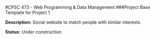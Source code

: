 #CPSC 473 - Web Programming & Data Management
###Project Base Template for Project 1

__Description:__ Social website to match people with similar interests.

__Status:__ Under construction
